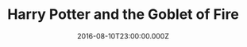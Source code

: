 ---
title: "Harry Potter and the Goblet of Fire"
year: 2005
date: 2016-08-10T23:00:00.000Z
permalink: /almanac/movies/2016-08-11-harry-potter-and-the-goblet-of-fire/index.html
rating: 3
---